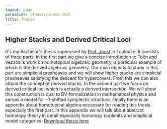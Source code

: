 ```yaml
---
layout: page
permalink: /thesis/index.html
title: Thesis
---
```


## Higher Stacks and Derived Critical Loci
It's my Bachelor's thesis supervised by [Prof. Joost](https://www.math.univ-toulouse.fr/~jnuiten/) in Toulouse. It consists of three parts. In the first part we give a concise introduction to Toën and Vezzosi's work on homotopical algebraic geometry, a particular example of which is the derived algebraic geometry. Our main objects to study in this part are simplicial presheaves and we will show higher stacks are simplicial presheaves satisfying the descent for hypercovers. From this we can also obtain the concept of derived stacks. In the second part we focus on derived critical loci which is actually a derived intersection. We will show this construction is dual to BV-formalization in mathematical physics and serves a model for $-1$-shifted symplectic structure. Finally there is an appendix about homotopical algebra necessary for reading this thesis especially the first part. In this appendix we will talk about abstract homotopy theory in detail especially homotopy (co)limits and simplicial model categories. [Download thesis here](https://yining2001.github.io/yining.github.io/files/bachelor's%20thesis.pdf)
